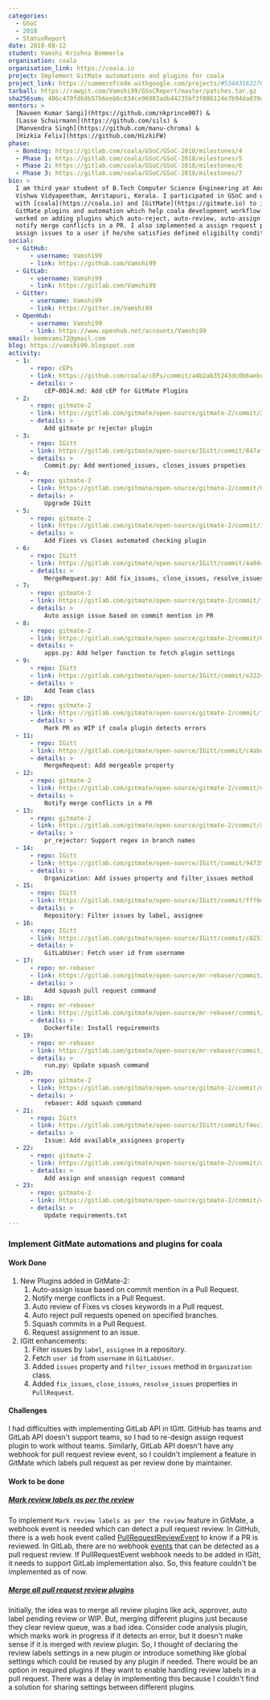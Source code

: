 ```yaml
---
categories:
  - GSoC
  - 2018
  - StatusReport
date: 2018-08-12
student: Vamshi Krishna Bommerla
organisation: coala
organisation_link: https://coala.io
project: Implement GitMate automations and plugins for coala
project_link: https://summerofcode.withgoogle.com/projects/#5344316227059712
tarball: https://rawgit.com/Vamshi99/GSoCReport/master/patches.tar.gz
sha256sum: 406c470fd6db57b6eeb6c834ce96983adb44235bf3f006124e7b94da039dd17f
mentors: >
  [Naveen Kumar Sangi](https://github.com/nkprince007) &
  [Lasse Schuirmann](https://github.com/sils) &
  [Manvendra Singh](https://github.com/manu-chroma) &
  [Hizkia Felix](https://github.com/HizkiFW)
phase:
  - Bonding: https://gitlab.com/coala/GSoC/GSoC-2018/milestones/4
  - Phase 1: https://gitlab.com/coala/GSoC/GSoC-2018/milestones/5
  - Phase 2: https://gitlab.com/coala/GSoC/GSoC-2018/milestones/6
  - Phase 3: https://gitlab.com/coala/GSoC/GSoC-2018/milestones/7
bio: >
  I am third year student of B.Tech Computer Science Engineering at Amrita
  Vishwa Vidyapeetham, Amritapuri, Kerala. I participated in GSoC and worked
  with [coala](https://coala.io) and [GitMate](https://gitmate.io) to implement
  GitMate plugins and automation which help coala development workflow. I
  worked on adding plugins which auto-reject, auto-review, auto-assign PRs and
  notify merge conflicts in a PR. I also implemented a assign request plugin to
  assign issues to a user if he/she satisfies defined eligibilty conditions.
social:
  - GitHub:
      - username: Vamshi99
      - link: https://github.com/Vamshi99
  - GitLab:
      - username: Vamshi99
      - link: https://gitlab.com/Vamshi99
  - Gitter:
      - username: Vamshi99
      - link: https://gitter.im/Vamshi99
  - OpenHub:
      - username: Vamshi99
      - link: https://www.openhub.net/accounts/Vamshi99
email: bommvams72@gmail.com
blog: https://vamshi99.blogspot.com
activity:
  - 1:
      - repo: cEPs
      - link: https://github.com/coala/cEPs/commit/a4b2ab35243dc0b6aebc27986d33336d3bf80a64
      - details: >
          cEP-0024.md: Add cEP for GitMate Plugins
  - 2:
      - repo: gitmate-2
      - link: https://gitlab.com/gitmate/open-source/gitmate-2/commit/225a88e695794535f50996b4997466b72e9d47ea
      - details: >
          Add gitmate pr rejector plugin
  - 3:
      - repo: IGitt
      - link: https://gitlab.com/gitmate/open-source/IGitt/commit/847afeb5460ce2866ecb2cc38593c0c486aa0271
      - details: >
          Commit.py: Add mentioned_issues, closes_issues propeties
  - 4:
      - repo: gitmate-2
      - link: https://gitlab.com/gitmate/open-source/gitmate-2/commit/05062b4f9758068291445f87469e4d9d2a4f9707
      - details: >
          Upgrade IGitt
  - 5:
      - repo: gitmate-2
      - link: https://gitlab.com/gitmate/open-source/gitmate-2/commit/3d2164d71722e55a6432a8911149c64897851564
      - details: >
          Add Fixes vs Closes automated checking plugin
  - 6:
      - repo: IGitt
      - link: https://gitlab.com/gitmate/open-source/IGitt/commit/4a044453f5d34c9f1b8227b7f57b8a0fd0caba57
      - details: >
          MergeRequest.py: Add fix_issues, close_issues, resolve_issues properties
  - 7:
      - repo: gitmate-2
      - link: https://gitlab.com/gitmate/open-source/gitmate-2/commit/ffd554de617d619809f11b0284eaa032c2d9df83
      - details: >
          Auto assign issue based on commit mention in PR
  - 8:
      - repo: gitmate-2
      - link: https://gitlab.com/gitmate/open-source/gitmate-2/commit/0eec2ec32e7afd7d017cad4c67a741c688e1bfc4
      - details: >
          apps.py: Add helper function to fetch plugin settings
  - 9:
      - repo: IGitt
      - link: https://gitlab.com/gitmate/open-source/IGitt/commit/e2224d7d1f61a34065f741535e53e676dc51ff4b
      - details: >
          Add Team class
  - 10:
      - repo: gitmate-2
      - link: https://gitlab.com/gitmate/open-source/gitmate-2/commit/f9d08c9a88c0b958a4c2ec5eb813fcd124b5300e
      - details: >
          Mark PR as WIP if coala plugin detects errors
  - 11:
      - repo: IGitt
      - link: https://gitlab.com/gitmate/open-source/IGitt/commit/c4abdd4f9367af8ce73f39f525383def68de6b62
      - details: >
          MergeRequest: Add mergeable property
  - 12:
      - repo: gitmate-2
      - link: https://gitlab.com/gitmate/open-source/gitmate-2/commit/db76142d3ecb1e6cd9cd10885ae2475cb07c4d3d
      - details: >
          Notify merge conflicts in a PR
  - 13:
      - repo: gitmate-2
      - link: https://gitlab.com/gitmate/open-source/gitmate-2/commit/ad5480c9b0a124d98020a4ad3fd3caf20fa1e321
      - details: >
          pr_rejector: Support regex in branch names
  - 14:
      - repo: IGitt
      - link: https://gitlab.com/gitmate/open-source/IGitt/commit/94735ff0f1024d6f293db90516087d8e4d2c353d
      - details: >
          Organization: Add issues property and filter_issues method
  - 15:
      - repo: IGitt
      - link: https://gitlab.com/gitmate/open-source/IGitt/commit/fff0d568f1f2731c5055995ff19bbc93be842d5f
      - details: >
          Repository: Filter issues by label, assignee
  - 16:
      - repo: IGitt
      - link: https://gitlab.com/gitmate/open-source/IGitt/commit/c025311167b07da5e825433a4d4d5e376adfed62
      - details: >
          GitLabUser: Fetch user id from username
  - 17:
      - repo: mr-rebaser
      - link: https://gitlab.com/gitmate/open-source/mr-rebaser/commit/fad8305823a1058e93cd2397b5239a882b66c3f9
      - details: >
          Add squash pull request command
  - 18:
      - repo: mr-rebaser
      - link: https://gitlab.com/gitmate/open-source/mr-rebaser/commit/3124c07ca5cd46acf985dc25fe22889e5a4744d0
      - details: >
          Dockerfile: Install requirements
  - 19:
      - repo: mr-rebaser
      - link: https://gitlab.com/gitmate/open-source/mr-rebaser/commit/68360f3f0fac686907c7eb44c1a70bfa9e276d42
      - details: >
          run.py: Update squash command
  - 20:
      - repo: gitmate-2
      - link: https://gitlab.com/gitmate/open-source/gitmate-2/commit/dda98a8ab67d01376d3199bb82260838cebab7b0
      - details: >
          rebaser: Add squash command
  - 21:
      - repo: IGitt
      - link: https://gitlab.com/gitmate/open-source/IGitt/commit/f4ec3c602745bcf08405479a684876cc1080a21f
      - details: >
          Issue: Add available_assignees property
  - 22:
      - repo: gitmate-2
      - link: https://gitlab.com/gitmate/open-source/gitmate-2/commit/a00c0265ff4a3da2eca0a1a96cb84ced033a5cd3
      - details: >
          Add assign and unassign request command
  - 23:
      - repo: gitmate-2
      - link: https://gitlab.com/gitmate/open-source/gitmate-2/commit/4f14c3f1acfedb89489fd6645a05f14ac73a2b1d
      - details: >
          Update requirements.txt
---
```


### Implement GitMate automations and plugins for coala

#### Work Done

1. New Plugins added in GitMate-2:
   1. Auto-assign issue based on commit mention in a Pull Request.
   2. Notify merge conflicts in a Pull Request.
   3. Auto review of Fixes vs closes keywords in a Pull request.
   4. Auto reject pull requests opened on specified branches.
   5. Squash commits in a Pull Request.
   6. Request assignment to an issue.
2. IGitt enhancements:
   1. Filter issues by `label`, `assignee` in a repository.
   2. Fetch `user id` from `username` in `GitLabUser`.
   3. Added `issues` property and `filter_issues` method in `Organization`
      class.
   4. Added `fix_issues`, `close_issues`, `resolve_issues` properties in
      `PullRequest`.

#### Challenges

I had difficulties with implementing GitLab API in IGitt. GitHub has teams and
GitLab API doesn't support teams, so I had to re-design assign request plugin
to work without teams. Similarly, GitLab API doesn't have any webhook for pull
request review event, so I couldn't implement a feature in GitMate
which labels pull request as per review done by maintainer.

#### Work to be done

##### [Mark review labels as per the review](https://gitlab.com/gitmate/open-source/gitmate-2/issues/296)

To implement `Mark review labels as per the review` feature in GitMate, a
webhook event is needed which can detect a pull request review. In GitHub,
there is a web hook event called [PullRequestReviewEvent](https://developer.github.com/v3/activity/events/types/#pullrequestreviewevent)
to know if a PR is reviewed. In GitLab, there are no webhook
[events](https://docs.gitlab.com/ee/api/events.html) that can be detected as a
pull request review. If PullRequestEvent webhook needs to be added in IGitt,
it needs to support GitLab implementation also. So, this feature couldn't be
implemented as of now.

##### [Merge all pull request review plugins](https://gitlab.com/gitmate/open-source/gitmate-2/issues/242)

Initially, the idea was to merge all review plugins like ack, approver,
auto label pending review or WIP. But, merging different plugins just because
they clear review queue, was a bad idea. Consider code analysis plugin,
which marks work in progress if it detects an error, but it doesn't make sense
if it is merged with review plugin. So, I thought of declaring the review
labels settings in a new plugin or introduce something like global settings
which could be reused by any plugin if needed. There would be an option in
required plugins if they want to enable handling review labels in a pull
request. There was a delay in implementing this because I couldn't find a
solution for sharing settings between different plugins.
